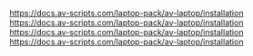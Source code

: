 https://docs.av-scripts.com/laptop-pack/av-laptop/installation
https://docs.av-scripts.com/laptop-pack/av-laptop/installation
https://docs.av-scripts.com/laptop-pack/av-laptop/installation
https://docs.av-scripts.com/laptop-pack/av-laptop/installation
